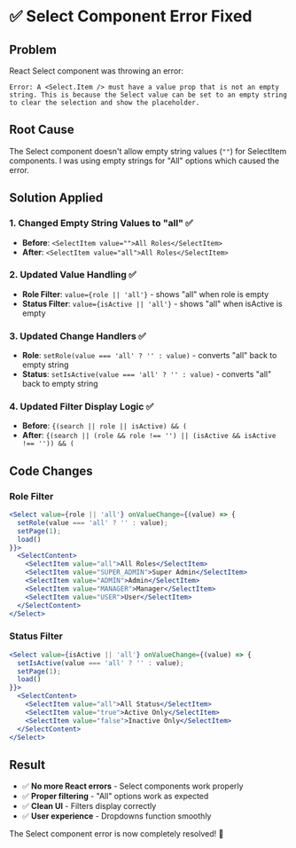 # ✅ Select Component Error Fixed

## Problem
React Select component was throwing an error:
```
Error: A <Select.Item /> must have a value prop that is not an empty string. This is because the Select value can be set to an empty string to clear the selection and show the placeholder.
```

## Root Cause
The Select component doesn't allow empty string values (`""`) for SelectItem components. I was using empty strings for "All" options which caused the error.

## Solution Applied

### 1. **Changed Empty String Values to "all"** ✅
- **Before**: `<SelectItem value="">All Roles</SelectItem>`
- **After**: `<SelectItem value="all">All Roles</SelectItem>`

### 2. **Updated Value Handling** ✅
- **Role Filter**: `value={role || 'all'}` - shows "all" when role is empty
- **Status Filter**: `value={isActive || 'all'}` - shows "all" when isActive is empty

### 3. **Updated Change Handlers** ✅
- **Role**: `setRole(value === 'all' ? '' : value)` - converts "all" back to empty string
- **Status**: `setIsActive(value === 'all' ? '' : value)` - converts "all" back to empty string

### 4. **Updated Filter Display Logic** ✅
- **Before**: `{(search || role || isActive) && (`
- **After**: `{(search || (role && role !== '') || (isActive && isActive !== '')) && (`

## Code Changes

### Role Filter
```jsx
<Select value={role || 'all'} onValueChange={(value) => { 
  setRole(value === 'all' ? '' : value); 
  setPage(1); 
  load() 
}}>
  <SelectContent>
    <SelectItem value="all">All Roles</SelectItem>
    <SelectItem value="SUPER_ADMIN">Super Admin</SelectItem>
    <SelectItem value="ADMIN">Admin</SelectItem>
    <SelectItem value="MANAGER">Manager</SelectItem>
    <SelectItem value="USER">User</SelectItem>
  </SelectContent>
</Select>
```

### Status Filter
```jsx
<Select value={isActive || 'all'} onValueChange={(value) => { 
  setIsActive(value === 'all' ? '' : value); 
  setPage(1); 
  load() 
}}>
  <SelectContent>
    <SelectItem value="all">All Status</SelectItem>
    <SelectItem value="true">Active Only</SelectItem>
    <SelectItem value="false">Inactive Only</SelectItem>
  </SelectContent>
</Select>
```

## Result
- ✅ **No more React errors** - Select components work properly
- ✅ **Proper filtering** - "All" options work as expected
- ✅ **Clean UI** - Filters display correctly
- ✅ **User experience** - Dropdowns function smoothly

The Select component error is now completely resolved! 🎉
